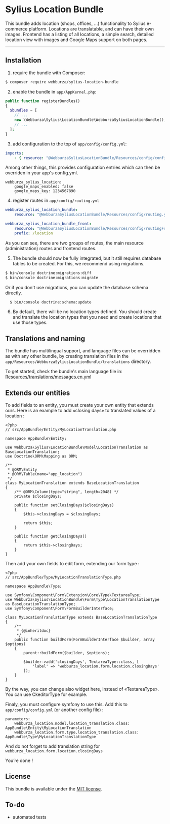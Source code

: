 # Sylius Location Bundle

This bundle adds location (shops, offices, ...) functionality to Sylius e-commerce platform. Locations are translatable,
and can have their own images. Frontend has a listing of all locations, a simple search, detailed location view with
images and Google Maps support on both pages.

---

## Installation

  1. require the bundle with Composer:

  ```bash
  $ composer require webburza/sylius-location-bundle
  ```

  2. enable the bundle in `app/AppKernel.php`:

  ```php
  public function registerBundles()
  {
    $bundles = [
      // ...
      new \Webburza\Sylius\LocationBundle\WebburzaSyliusLocationBundle(),
      // ...
    ];
  }
  ```

  3. add configuration to the top of `app/config/config.yml`:

  ```yaml
  imports:
      - { resource: "@WebburzaSyliusLocationBundle/Resources/config/config.yml" }
  ```

  Among other things, this provides configuration entries which can then be overriden
  in your app's config.yml.

  ```
  webburza_sylius_location:
      google_maps_enabled: false
      google_maps_key: 1234567890
  ```

  4. register routes in `app/config/routing.yml`

  ```yaml
  webburza_sylius_location_bundle:
      resource: "@WebburzaSyliusLocationBundle/Resources/config/routing.yml"
  
  webburza_sylius_location_bundle_front:
      resource: "@WebburzaSyliusLocationBundle/Resources/config/routingFront.yml"
      prefix: /location
  ```

  As you can see, there are two groups of routes, the main resource (administration)
  routes and frontend routes.

  5. The bundle should now be fully integrated, but it still requires
database tables to be created. For this, we recommend using migrations.

  ```bash
  $ bin/console doctrine:migrations:diff
  $ bin/console doctrine:migrations:migrate
  ```
  
  Or if you don't use migrations, you can update the database schema directly.
  
  ```bash
    $ bin/console doctrine:schema:update
  ```

  6. By default, there will be no location types defined. You should create and translate
the location types that you need and create locations that use those types.

## Translations and naming

The bundle has multilingual support, and language files can be
overridden as with any other bundle, by creating translation files in the
`app/Resources/WebburzaSyliusLocationBundle/translations` directory.

To get started, check the bundle's main language file in:
[Resources/translations/messages.en.yml](Resources/translations/messages.en.yml)

## Extends our entities

To add fields to an entity, you must create your own entity that extends ours.
Here is an example to add «closing days» to translated values of a location :
```
<?php
// src/AppBundle/Entity/MyLocationTranslation.php

namespace AppBundle\Entity;

use Webburza\Sylius\LocationBundle\Model\LocationTranslation as BaseLocationTranslation;
use Doctrine\ORM\Mapping as ORM;

/**
 * @ORM\Entity
 * @ORM\Table(name="app_location")
 */
class MyLocationTranslation extends BaseLocationTranslation
{
    /** @ORM\Column(type="string", length=2048) */
    private $closingDays;
    
    public function setClosingDays($closingDays)
    {
        $this->closingDays = $closingDays;

        return $this;
    }

    public function getClosingDays()
    {
        return $this->closingDays;
    }
}

```

Then add your own fields to edit form, extending our form type :
```
<?php
// src/AppBundle/Type/MyLocationTranslationType.php

namespace AppBundle\Type;

use Symfony\Component\Form\Extension\Core\Type\TextareaType;
use Webburza\Sylius\LocationBundle\Form\Type\LocationTranslationType as BaseLocationTranslationType;
use Symfony\Component\Form\FormBuilderInterface;

class MyLocationTranslationType extends BaseLocationTranslationType
{
    /**
     * {@inheritdoc}
     */
    public function buildForm(FormBuilderInterface $builder, array $options)
    {
        parent::buildForm($builder, $options);
        
        $builder->add('closingDays', TextareaType::class, [
            'label' => 'webburza_location.form.location.closingDays'
        ]);
    }
}
```
By the way, you can change also widget here, instead of «TextareaType». You can use CkeditorType for example.

Finaly, you must configure symfony to use this. Add this to ``app/config/config.yml`` (or another config file) :
```
parameters:
    webburza_location.model.location_translation.class: AppBundle\Entity\MyLocationTranslation
    webburza_location.form.type.location_translation.class: AppBundle\Type\MyLocationTranslationType

```

And do not forget to add translation string for ```webburza_location.form.location.closingDays```

You’re done !


## License

This bundle is available under the [MIT license](LICENSE).

## To-do

- automated tests
